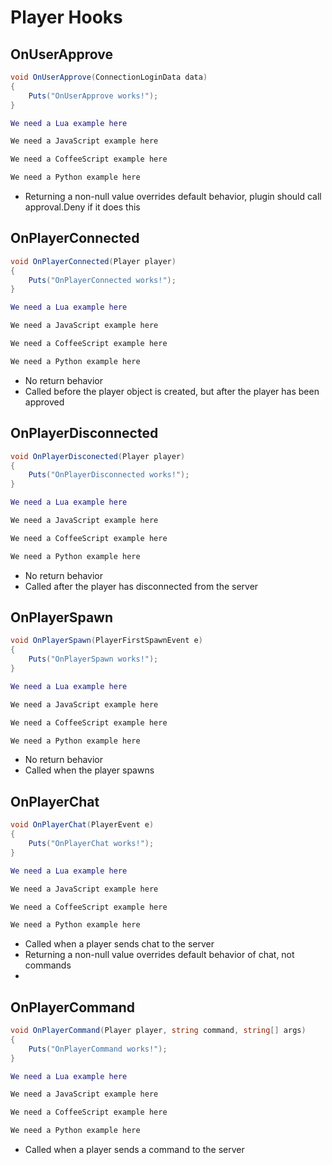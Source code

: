 # Player Hooks

## OnUserApprove

``` csharp
void OnUserApprove(ConnectionLoginData data)
{
    Puts("OnUserApprove works!");
}
```

``` lua
We need a Lua example here
```

``` javascript
We need a JavaScript example here
```

``` coffeescript
We need a CoffeeScript example here
```

``` python
We need a Python example here
```

 * Returning a non-null value overrides default behavior, plugin should call approval.Deny if it does this

## OnPlayerConnected

``` csharp
void OnPlayerConnected(Player player)
{
    Puts("OnPlayerConnected works!");
}
```

``` lua
We need a Lua example here
```

``` javascript
We need a JavaScript example here
```

``` coffeescript
We need a CoffeeScript example here
```

``` python
We need a Python example here
```

 * No return behavior
 * Called before the player object is created, but after the player has been approved

## OnPlayerDisconnected

``` csharp
void OnPlayerDisconected(Player player)
{
    Puts("OnPlayerDisconnected works!");
}
```

``` lua
We need a Lua example here
```

``` javascript
We need a JavaScript example here
```

``` coffeescript
We need a CoffeeScript example here
```

``` python
We need a Python example here
```

 * No return behavior
 * Called after the player has disconnected from the server

## OnPlayerSpawn

``` csharp
void OnPlayerSpawn(PlayerFirstSpawnEvent e)
{
    Puts("OnPlayerSpawn works!");
}
```

``` lua
We need a Lua example here
```

``` javascript
We need a JavaScript example here
```

``` coffeescript
We need a CoffeeScript example here
```

``` python
We need a Python example here
```

 * No return behavior
 * Called when the player spawns

## OnPlayerChat

``` csharp
void OnPlayerChat(PlayerEvent e)
{
    Puts("OnPlayerChat works!");
}
```

``` lua
We need a Lua example here
```

``` javascript
We need a JavaScript example here
```

``` coffeescript
We need a CoffeeScript example here
```

``` python
We need a Python example here
```

 * Called when a player sends chat to the server
 * Returning a non-null value overrides default behavior of chat, not commands
 * 
## OnPlayerCommand

``` csharp
void OnPlayerCommand(Player player, string command, string[] args)
{
    Puts("OnPlayerCommand works!");
}
```

``` lua
We need a Lua example here
```

``` javascript
We need a JavaScript example here
```

``` coffeescript
We need a CoffeeScript example here
```

``` python
We need a Python example here
```

 * Called when a player sends a command to the server
